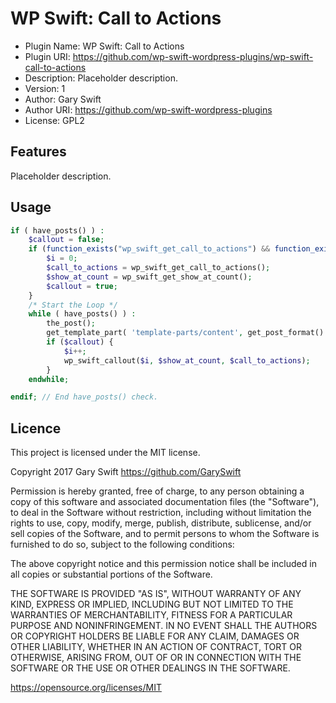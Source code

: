 # WP Swift: Call to Actions

 * Plugin Name: WP Swift: Call to Actions
 * Plugin URI: https://github.com/wp-swift-wordpress-plugins/wp-swift-call-to-actions
 * Description: Placeholder description.
 * Version: 1
 * Author: Gary Swift
 * Author URI: https://github.com/wp-swift-wordpress-plugins
 * License: GPL2

## Features
Placeholder description.

## Usage

```php
if ( have_posts() ) : 
	$callout = false;
	if (function_exists("wp_swift_get_call_to_actions") && function_exists("wp_swift_get_show_at_count")) {
		$i = 0; 
		$call_to_actions = wp_swift_get_call_to_actions();
		$show_at_count = wp_swift_get_show_at_count();
		$callout = true;
	}
	/* Start the Loop */
	while ( have_posts() ) : 
		the_post(); 
		get_template_part( 'template-parts/content', get_post_format() );
		if ($callout) {
			$i++;
		 	wp_swift_callout($i, $show_at_count, $call_to_actions);
		} 
	endwhile;

endif; // End have_posts() check.
```

## Licence
This project is licensed under the MIT license.

Copyright 2017 Gary Swift https://github.com/GarySwift

Permission is hereby granted, free of charge, to any person obtaining a copy of this software and associated documentation files (the "Software"), to deal in the Software without restriction, including without limitation the rights to use, copy, modify, merge, publish, distribute, sublicense, and/or sell copies of the Software, and to permit persons to whom the Software is furnished to do so, subject to the following conditions:

The above copyright notice and this permission notice shall be included in all copies or substantial portions of the Software.

THE SOFTWARE IS PROVIDED "AS IS", WITHOUT WARRANTY OF ANY KIND, EXPRESS OR IMPLIED, INCLUDING BUT NOT LIMITED TO THE WARRANTIES OF MERCHANTABILITY, FITNESS FOR A PARTICULAR PURPOSE AND NONINFRINGEMENT. IN NO EVENT SHALL THE AUTHORS OR COPYRIGHT HOLDERS BE LIABLE FOR ANY CLAIM, DAMAGES OR OTHER LIABILITY, WHETHER IN AN ACTION OF CONTRACT, TORT OR OTHERWISE, ARISING FROM, OUT OF OR IN CONNECTION WITH THE SOFTWARE OR THE USE OR OTHER DEALINGS IN THE SOFTWARE.

https://opensource.org/licenses/MIT